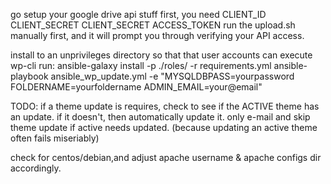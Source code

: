 
go setup your google drive api stuff first, you need CLIENT_ID CLIENT_SECRET CLIENT_SECRET ACCESS_TOKEN
run the upload.sh manually first, and it will prompt you through verifying your API access.

install to an unprivileges directory so that that user accounts can execute wp-cli
run:
ansible-galaxy install -p ./roles/ -r requirements.yml
ansible-playbook ansible_wp_update.yml -e "MYSQLDBPASS=yourpassword FOLDERNAME=yourfoldername ADMIN_EMAIL=your@email"

TODO:
if a theme update is requires, check to see if the ACTIVE theme has an update.  if it doesn't, then automatically update it.
only e-mail and skip theme update if active needs updated. (because updating an active theme often fails miseriably)

check for centos/debian,and adjust apache username & apache configs dir accordingly. 
